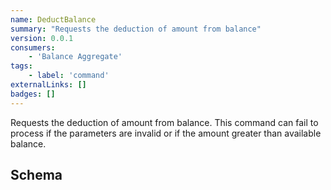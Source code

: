 ```yaml
---
name: DeductBalance
summary: "Requests the deduction of amount from balance"
version: 0.0.1
consumers:
    - 'Balance Aggregate'
tags:
    - label: 'command'
externalLinks: []
badges: []
---
```

Requests the deduction of amount from balance. This command can fail to process if the parameters are invalid or if the amount greater than available balance.

<Mermaid />

## Schema
<SchemaViewer />